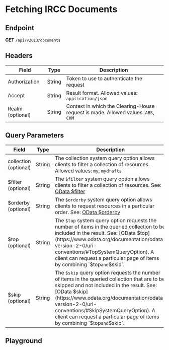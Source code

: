 <script setup>
import SwaggerUI from "../../../swagger/view/SwaggerUI.vue"
import swaggerJson from "../../../swagger/json/ircc.document.get.json";
</script>

# Fetching IRCC Documents

## Endpoint

**GET** `/api/v2013/documents`

## Headers

| Field            | Type   | Description                                                                       |
| ---------------- | ------ | --------------------------------------------------------------------------------- |
| Authorization    | String | Token to use to authenticate the request                                          |
| Accept           | String | Result format. Allowed values: `application/json`                                 |
| Realm (optional) | String | Context in which the Clearing-House request is made. Allowed values: `ABS`, `CHM` |

## Query Parameters

| Field                 | Type   | Description                                                                                                                                                                                                                                                                                                                               |
| --------------------- | ------ | ----------------------------------------------------------------------------------------------------------------------------------------------------------------------------------------------------------------------------------------------------------------------------------------------------------------------------------------- |
| collection (optional) | String | The collection system query option allows clients to filter a collection of resources. Allowed values: `my`, `mydrafts`                                                                                                                                                                                                                   |
| $filter (optional)    | String | The `$filter` system query option allows clients to filter a collection of resources. See: [OData $filter](https://www.odata.org/documentation/odata-version-2-0/uri-conventions/#SystemQueryOptions)                                                                                                                                     |
| $orderby (optional)   | String | The `$orderby` system query option allows clients to request resources in a particular order. See: [OData $orderby](https://www.odata.org/documentation/odata-version-2-0/uri-conventions/#OrderbySystemQueryOption)                                                                                                                      |
| $top (optional)       | String | The `$top` system query option requests the number of items in the queried collection to be included in the result. See: [OData $top](https://www.odata.org/documentation/odata-version-2-0/uri-conventions/#TopSystemQueryOption). A client can request a particular page of items by combining `$top` and `$skip`.                      |
| $skip (optional)      | String | The `$skip` query option requests the number of items in the queried collection that are to be skipped and not included in the result. See: [OData $skip](https://www.odata.org/documentation/odata-version-2-0/uri-conventions/#SkipSystemQueryOption). A client can request a particular page of items by combining `$top` and `$skip`. |

## Playground

<SwaggerUI :swaggerJson="swaggerJson" :protected="true" />

